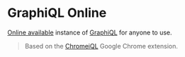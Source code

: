 # GraphiQL Online

[Online available](https://lucasconstantino.github.io/graphiql-online/) instance of [GraphiQL](https://github.com/graphql/graphiql/) for anyone to use.

> Based on the [ChromeiQL](https://github.com/ermanc/ChromeiQL) Google Chrome extension.
